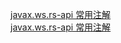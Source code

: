 




[javax.ws.rs-api 常用注解](https://blog.csdn.net/qq_22177809/article/details/86592660)  
[javax.ws.rs-api 常用注解](https://blog.csdn.net/fivestar2009/article/details/110525731)  

